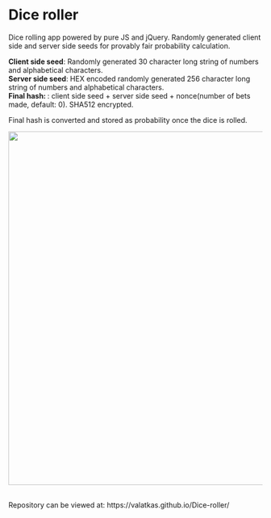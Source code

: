 # Dice roller
 Dice rolling app powered by pure JS and jQuery. Randomly generated client side and server side seeds for provably fair probability calculation.
 
 
 <b>Client side seed</b>: Randomly generated 30 character long string of numbers and alphabetical characters.
 <br />
  <b>Server side seed</b>: HEX encoded randomly generated 256 character long string of numbers and alphabetical characters.
   <br />
   <b>Final hash: </b>: client side seed + server side seed + nonce(number of bets made, default: 0). SHA512 encrypted.
 <br />

Final hash is converted and stored as probability once the dice is rolled.
<br />


<p align="center">
  <img width="700" height="auto" src="https://a.pomf.cat/xiksho.jpg">
</p>
<br />
Repository can be viewed at: https://valatkas.github.io/Dice-roller/
